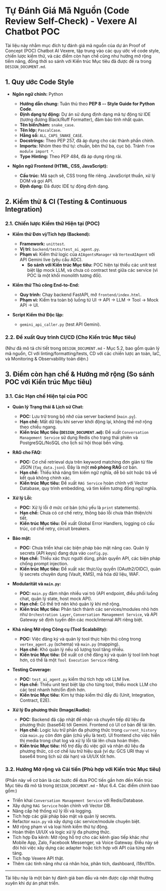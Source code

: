 # Tự Đánh Giá Mã Nguồn (Code Review Self-Check) - Vexere AI Chatbot POC

Tài liệu này nhằm mục đích tự đánh giá mã nguồn của dự án Proof of Concept (POC) Chatbot AI Vexere, tập trung vào các quy ước về code style, chiến lược kiểm thử, và các điểm còn hạn chế cũng như hướng mở rộng tiềm năng, đồng thời so sánh với Kiến trúc Mục tiêu đã được đề ra trong `DESIGN_DOCUMENT.md`.

## 1. Quy ước Code Style

- **Ngôn ngữ chính:** Python

  - **Hướng dẫn chung:** Tuân thủ theo **PEP 8 -- Style Guide for Python Code**.
  - **Định dạng tự động:** Dự án sử dụng định dạng mã tự động từ IDE (tương đương Black/Ruff Formatter), đảm bảo tính nhất quán.
  - **Tên biến/hàm:** `snake_case`.
  - **Tên lớp:** `PascalCase`.
  - **Hằng số:** `ALL_CAPS_SNAKE_CASE`.
  - **Docstrings:** Theo PEP 257, đã áp dụng cho các thành phần chính.
  - **Imports:** Nhóm theo thứ tự: chuẩn, bên thứ ba, cục bộ. Tránh `from module import *`.
  - **Type Hinting:** Theo PEP 484, đã áp dụng rộng rãi.

- **Ngôn ngữ Frontend (HTML, CSS, JavaScript):**
  - **Cấu trúc:** Mã sạch sẽ, CSS trong file riêng. JavaScript thuần, xử lý DOM và gọi API.
  - **Định dạng:** Đã được IDE tự động định dạng.

## 2. Kiểm thử & CI (Testing & Continuous Integration)

### 2.1. Chiến lược Kiểm thử Hiện tại (POC)

- **Kiểm thử Đơn vị/Tích hợp (Backend):**

  - **Framework:** `unittest`.
  - **Vị trí:** `backend/tests/test_ai_agent.py`.
  - **Phạm vi:** Kiểm thử logic của `AIAgentsManager` và `VertexAIAgent` với API Gemini live (yêu cầu ADC).
    - **So sánh với Kiến trúc Mục tiêu:** POC hiện tại thiếu các unit test biệt lập mock LLM, và chưa có contract test giữa các service (vì POC là một khối monolith tương đối).

- **Kiểm thử Thủ công End-to-End:**

  - **Quy trình:** Chạy backend FastAPI, mở `frontend/index.html`.
  - **Phạm vi:** Kiểm tra toàn bộ luồng từ UI -> API -> LLM -> Tool -> Mock API -> UI.

- **Script Kiểm thử Độc lập:**
  - `gemini_api_caller.py` (test API Gemini).

### 2.2. Đề xuất Quy trình CI/CD (Cho Kiến trúc Mục tiêu)

(Như đã mô tả chi tiết trong `DESIGN_DOCUMENT.md` - Mục 5.2, bao gồm quản lý mã nguồn, CI với linting/formatting/tests, CD với các chiến lược an toàn, IaC, và Monitoring & Observability toàn diện.)

## 3. Điểm còn hạn chế & Hướng mở rộng (So sánh POC với Kiến trúc Mục tiêu)

### 3.1. Các Hạn chế Hiện tại của POC

- **Quản lý Trạng thái & Lịch sử Chat:**

  - **POC:** Lưu trữ trong bộ nhớ của server backend (`main.py`).
  - **Hạn chế:** Mất dữ liệu khi server khởi động lại, không thể mở rộng theo chiều ngang.
  - **Kiến trúc Mục tiêu (`DESIGN_DOCUMENT.md`):** Đề xuất `Conversation Management Service` sử dụng Redis cho trạng thái phiên và PostgreSQL/NoSQL cho lịch sử hội thoại bền vững.

- **RAG cho FAQ:**

  - **POC:** Cơ chế retrieval dựa trên keyword matching đơn giản từ file JSON (`faq_data.json`). Đây là một **mô phỏng RAG** cơ bản.
  - **Hạn chế:** Thiếu khả năng tìm kiếm ngữ nghĩa, dễ bỏ sót hoặc trả về kết quả không chính xác.
  - **Kiến trúc Mục tiêu:** Đề xuất `RAG Service` hoàn chỉnh với Vector Database, quy trình embedding, và tìm kiếm tương đồng ngữ nghĩa.

- **Xử lý Lỗi:**

  - **POC:** Xử lý lỗi ở mức cơ bản (chủ yếu là `print` statements).
  - **Hạn chế:** Chưa có cơ chế retry, thông báo lỗi chưa thân thiện/chi tiết.
  - **Kiến trúc Mục tiêu:** Đề xuất Global Error Handlers, logging có cấu trúc, cơ chế retry, circuit breakers.

- **Bảo mật:**

  - **POC:** Chưa triển khai các biện pháp bảo mật nâng cao. Quản lý secrets (API keys) đang dựa vào `config.py`.
  - **Hạn chế:** Thiếu xác thực người dùng, phân quyền API, các biện pháp chống prompt injection.
  - **Kiến trúc Mục tiêu:** Đề xuất xác thực/ủy quyền (OAuth2/OIDC), quản lý secrets chuyên dụng (Vault, KMS), mã hóa dữ liệu, WAF.

- **Modularität và `main.py`:**

  - **POC:** `main.py` đảm nhận nhiều vai trò (API endpoint, điều phối luồng chat, quản lý state, host mock API).
  - **Hạn chế:** Có thể trở nên khó quản lý khi mở rộng.
  - **Kiến trúc Mục tiêu:** Phân tách thành các services/modules nhỏ hơn như `Orchestration Layer`, `Conversation Management Service`, và API Gateway sẽ định tuyến đến các mock/internal API riêng biệt.

- **Khả năng Mở rộng Công cụ (Tool Scalability):**

  - **POC:** Việc đăng ký và quản lý tool thực hiện thủ công trong `vertex_agent.py` (schema) và `main.py` (mapping).
  - **Hạn chế:** Khó quản lý nếu số lượng tool tăng nhiều.
  - **Kiến trúc Mục tiêu:** Đề xuất cơ chế đăng ký và quản lý tool linh hoạt hơn, có thể là một `Tool Execution Service` riêng.

- **Testing Coverage:**

  - **POC:** `test_ai_agent.py` kiểm thử tích hợp với LLM live.
  - **Hạn chế:** Thiếu unit test biệt lập cho từng tool, thiếu mock LLM cho các test nhanh hơn/ổn định hơn.
  - **Kiến trúc Mục tiêu:** Kim tự tháp kiểm thử đầy đủ (Unit, Integration, Contract, E2E).

- **Xử lý Đa phương thức (Image/Audio):**
  - **POC:** Backend đã cập nhật để nhận và chuyển tiếp dữ liệu đa phương thức (base64) tới Gemini. Frontend có UI cơ bản để tải lên.
  - **Hạn chế:** Logic lưu trữ phần đa phương thức trong `current_history` của `main.py` còn đơn giản (chủ yếu là text). UI frontend cho việc hiển thị media trong chat log và xử lý lỗi tải lên chưa hoàn thiện.
  - **Kiến trúc Mục tiêu:** Hỗ trợ đầy đủ việc gửi và nhận dữ liệu đa phương thức, có cơ chế lưu trữ hiệu quả (ví dụ: GCS URI thay vì base64 trong lịch sử dài hạn) và UI/UX tốt hơn.

### 3.2. Hướng Mở rộng và Cải tiến (Phù hợp với Kiến trúc Mục tiêu)

(Phần này về cơ bản là các bước để đưa POC tiến gần hơn đến Kiến trúc Mục tiêu đã mô tả trong `DESIGN_DOCUMENT.md` - Mục 6.4. Các điểm chính bao gồm:)

- Triển khai `Conversation Management Service` với Redis/Database.
- Xây dựng `RAG Service` hoàn chỉnh với Vector DB.
- Nâng cấp hệ thống xử lý lỗi và logging.
- Tích hợp các giải pháp bảo mật và quản lý secrets.
- Refactor `main.py` và xây dựng các service/module chuyên biệt.
- Mở rộng phạm vi và loại hình kiểm thử tự động.
- Hoàn thiện UI/UX và logic xử lý đa phương thức.
- Tích hợp Đa kênh: Mở rộng hỗ trợ cho các kênh giao tiếp khác như Mobile App, Zalo, Facebook Messenger, và Voice Gateway. Điều này sẽ đòi hỏi việc xây dựng các adapter hoặc tích hợp với API của từng nền tảng.
- Tích hợp Vexere API thật.
- Thêm các tính năng như cá nhân hóa, phân tích, dashboard, i18n/l10n.

---

Tài liệu này là một bản tự đánh giá ban đầu và nên được cập nhật thường xuyên khi dự án phát triển.
